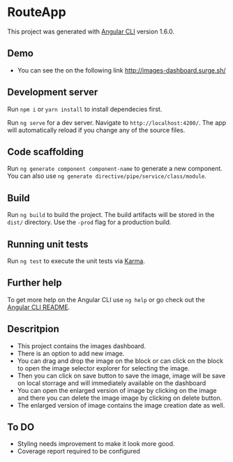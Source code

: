 # RouteApp

This project was generated with [Angular CLI](https://github.com/angular/angular-cli) version 1.6.0.

## Demo 
- You can see the on the following link 
http://images-dashboard.surge.sh/

## Development server

Run `npm i` or `yarn install` to install dependecies first.

Run `ng serve` for a dev server. Navigate to `http://localhost:4200/`. The app will automatically reload if you change any of the source files.

## Code scaffolding

Run `ng generate component component-name` to generate a new component. You can also use `ng generate directive/pipe/service/class/module`.

## Build

Run `ng build` to build the project. The build artifacts will be stored in the `dist/` directory. Use the `-prod` flag for a production build.

## Running unit tests

Run `ng test` to execute the unit tests via [Karma](https://karma-runner.github.io).

## Further help

To get more help on the Angular CLI use `ng help` or go check out the [Angular CLI README](https://github.com/angular/angular-cli/blob/master/README.md).

## Descritpion 
- This project contains the images dashboard.  
- There is an option to add new image. 
- You can drag and drop the image on the block or can click on the block to open the image selector explorer for selecting the image.
- Then you can click on save button to save the image, image will be save on local storrage and will immediately available on the dashboard
- You can open the enlarged version of image by clicking on the image and there you can delete the image image by clicking on delete button. 
- The enlarged version of image contains the image creation date as well. 

## To DO 
- Styling needs improvement to make it look more good.
- Coverage report required to be configured

```
